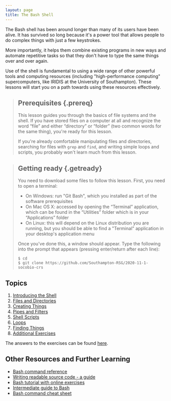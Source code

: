 ```yaml
---
layout: page
title: The Bash Shell
---
```

The Bash shell has been around longer than many of its users have been alive.
It has survived so long because it's a power tool
that allows people to do complex things with just a few keystrokes.

More importantly,
it helps them combine existing programs in new ways
and automate repetitive tasks
so that they don't have to type the same things over and over again.

Use of the shell is fundamental to using a wide range of other powerful tools 
and computing resources (including "high-performance computing" supercomputers, like IRIDIS at the University of Southampton).
These lessons will start you on a path towards using these resources effectively.

> ## Prerequisites {.prereq}
>
> This lesson guides you through the basics of file systems and the
> shell.  If you have stored files on a computer at all and recognize
> the word “file” and either “directory” or “folder” (two common words
> for the same thing), you're ready for this lesson.
>
> If you're already comfortable manipulating files and directories,
> searching for files with `grep` and `find`, and writing simple loops
> and scripts, you probably won't learn much from this lesson.

> ## Getting ready {.getready}
>
> You need to download some files to follow this lesson. First, you need to open a terminal:
> 
> - On Windows: run "Git Bash", which you installed as part of the software prerequisites
> - On Mac OS X: accessed by opening the “Terminal” application, which can be found in the “Utilities” folder which is in your “Applications” folder
> - On Linux: this will depend on the Linux distribution you are running, but you should be able to find a "Terminal" application in your desktop's application menu
> 
> Once you've done this, a window should appear. Type the following into the 
> prompt that appears (pressing enter/return after each line):
> 
> ~~~ {.input}
> $ cd
> $ git clone https://github.com/Southampton-RSG/2020-11-1-socobio-crs
> ~~~

## Topics

1.  [Introducing the Shell](00-intro.html)
2.  [Files and Directories](01-filedir.html)
3.  [Creating Things](02-create.html)
4.  [Pipes and Filters](03-pipefilter.html)
5.  [Shell Scripts](04-script.html)
6.  [Loops](05-loop.html)
7.  [Finding Things](06-find.html)
8.  [Additional Exercises](07-additional-exercises.html)

The answers to the exercises can be found [here](answers.html).

## Other Resources and Further Learning

*   [Bash command reference](reference.html)
*   [Writing readable source code - a guide](https://software.ac.uk/resources/guides/writing-readable-source-code)
*   [Bash tutorial with online exercises](https://learnshell.org/)
*   [Intermediate guide to Bash](https://www.linode.com/docs/guides/an-intermediate-guide-to-bash-scripting/)
*   [Bash command cheat sheet](https://hackr.io/blog/linux-cheat-sheet)
